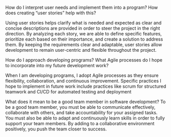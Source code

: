 How do I interpret user needs and implement them into a program? How does creating “user stories” help with this?

Using user stories helps clarify what is needed and expected as clear and concise descriptions are provided in order to steer the project in the right direction. 
By analyzing each story, we are able to define specific features, prioritize each based on their importance, and create a solution to address them. 
By keeping the requirements clear and adaptable, user stories allow development to remain user-centric and flexible throughout the project.

How do I approach developing programs? What Agile processes do I hope to incorporate into my future development work?

When I am developing programs, I adopt Agile processes as they ensure flexibility, collaboration, and continuous improvement. 
Specific practices I hope to implement in future work include practices like scrum for structured teamwork and CI/CD for automated testing and deployment

What does it mean to be a good team member in software development?
To be a good team member, you must be able to communicate effectively, collaborate with others, and take accountability for your assigned tasks. 
You must also be able to adapt and continuously learn skills in order to fully support your team members. By adding to a collaborative environment positively, you push the team closer to success. 
